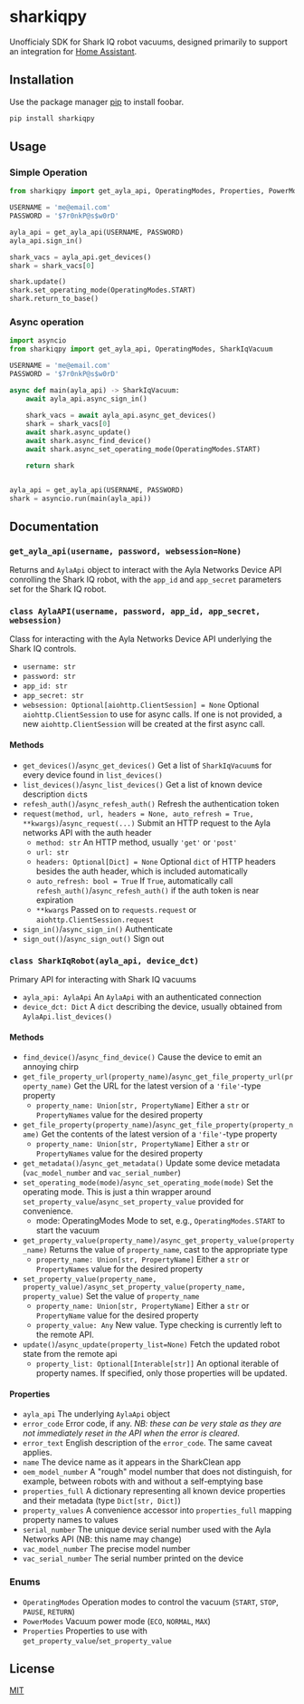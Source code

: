 # sharkiqpy
Unofficialy SDK for Shark IQ robot vacuums, designed primarily to support an integration for [Home Assistant](https://www.home-assistant.io/).

## Installation

Use the package manager [pip](https://pip.pypa.io/en/stable/) to install foobar.

```bash
pip install sharkiqpy
```

## Usage
### Simple Operation
```python
from sharkiqpy import get_ayla_api, OperatingModes, Properties, PowerModes

USERNAME = 'me@email.com'
PASSWORD = '$7r0nkP@s$w0rD'

ayla_api = get_ayla_api(USERNAME, PASSWORD)
ayla_api.sign_in()

shark_vacs = ayla_api.get_devices()
shark = shark_vacs[0]

shark.update()
shark.set_operating_mode(OperatingModes.START)
shark.return_to_base()
```

### Async operation
```python
import asyncio
from sharkiqpy import get_ayla_api, OperatingModes, SharkIqVacuum

USERNAME = 'me@email.com'
PASSWORD = '$7r0nkP@s$w0rD'

async def main(ayla_api) -> SharkIqVacuum:
    await ayla_api.async_sign_in()
        
    shark_vacs = await ayla_api.async_get_devices()
    shark = shark_vacs[0]
    await shark.async_update()
    await shark.async_find_device()
    await shark.async_set_operating_mode(OperatingModes.START)

    return shark


ayla_api = get_ayla_api(USERNAME, PASSWORD)
shark = asyncio.run(main(ayla_api))
```

## Documentation
### `get_ayla_api(username, password, websession=None)`
Returns and `AylaApi` object to interact with the Ayla Networks Device API conrolling the Shark IQ robot, with the `app_id` and `app_secret` parameters set for the Shark IQ robot.

### `class AylaAPI(username, password, app_id, app_secret, websession)`
Class for interacting with the Ayla Networks Device API underlying the Shark IQ controls.
 * `username: str`
 * `password: str`
 * `app_id: str` 
 * `app_secret: str`
 * `websession: Optional[aiohttp.ClientSession] = None` Optional `aiohttp.ClientSession` to use for async calls.  If
  one is not provided, a new `aiohttp.ClientSession` will be created at the first async call.
#### Methods
 * `get_devices()`/`async_get_devices()` Get a list of `SharkIqVacuum`s for every device found in `list_devices()`
 * `list_devices()`/`async_list_devices()` Get a list of known device description `dict`s
 * `refesh_auth()`/`async_refesh_auth()` Refresh the authentication token
 * `request(method, url, headers = None, auto_refresh = True, **kwargs)`/`async_request(...)` Submit an HTTP request to
  the Ayla networks API with the auth header
   * `method: str` An HTTP method, usually `'get'` or `'post'`
   * `url: str`
   * `headers: Optional[Dict] = None` Optional `dict` of HTTP headers besides the auth header, which is included 
   automatically
   * `auto_refresh: bool = True` If `True`, automatically call `refesh_auth()`/`async_refesh_auth()` if the auth token
   is near expiration
   * `**kwargs` Passed on to `requests.request` or `aiohttp.ClientSession.request`
 * `sign_in()`/`async_sign_in()` Authenticate
 * `sign_out()`/`async_sign_out()` Sign out


### `class SharkIqRobot(ayla_api, device_dct)`
Primary API for interacting with Shark IQ vacuums
 * `ayla_api: AylaApi` An `AylaApi` with an authenticated connection
 * `device_dct: Dict` A `dict` describing the device, usually obtained from `AylaApi.list_devices()`

#### Methods
 * `find_device()`/`async_find_device()` Cause the device to emit an annoying chirp 
 * `get_file_property_url(property_name)`/`async_get_file_property_url(property_name)` Get the URL for the latest version of a `'file'`-type property
   * `property_name: Union[str, PropertyName]` Either a `str` or `PropertyNames` value for the desired property
 * `get_file_property(property_name)`/`async_get_file_property(property_name)` Get the contents of the latest version of a `'file'`-type property
   * `property_name: Union[str, PropertyName]` Either a `str` or `PropertyNames` value for the desired property
 * `get_metadata()`/`async_get_metadata()` Update some device metadata (`vac_model_number` and `vac_serial_number`)
 * `set_operating_mode(mode)`/`async_set_operating_mode(mode)` Set the operating mode.  This is just a thin wrapper 
 around `set_property_value`/`async_set_property_value` provided for convenience.
   * mode: OperatingModes Mode to set, e.g., `OperatingModes.START` to start the vacuum
 * `get_property_value(property_name)/async_get_property_value(property_name)`
   Returns the value of `property_name`, cast to the appropriate type
   * `property_name: Union[str, PropertyName]` Either a `str` or `PropertyNames` value for the desired property
 * `set_property_value(property_name, property_value)/async_set_property_value(property_name, property_value)`
 Set the value of `property_name`
   * `property_name: Union[str, PropertyName]` Either a `str` or `PropertyName` value for the desired property
   * `property_value: Any` New value.  Type checking is currently left to the remote API.
 * `update()`/`async_update(property_list=None)` Fetch the updated robot state from the remote api
   * `property_list: Optional[Interable[str]]` An optional iterable of property names.  If specified, only those 
   properties will be updated.
 
#### Properties
 * `ayla_api` The underlying `AylaApi` object
 * `error_code` Error code, if any.  *NB: these can be very stale as they are not immediately reset in the API when the 
 error is cleared*.
 * `error_text` English description of the `error_code`.  The same caveat applies.
 * `name` The device name as it appears in the SharkClean app
 * `oem_model_number` A "rough" model number that does not distinguish, for example, between robots with and without
 a self-emptying base
 * `properties_full` A dictionary representing all known device properties and their metadata (type 
 `Dict[str, Dict]`)
 * `property_values` A convenience accessor into `properties_full` mapping property names to values
 * `serial_number` The unique device serial number used with the Ayla Networks API (NB: this name may change)
 * `vac_model_number` The precise model number
 * `vac_serial_number` The serial number printed on the device


### Enums
 * `OperatingModes` Operation modes to control the vacuum (`START`, `STOP`, `PAUSE`, `RETURN`)
 * `PowerModes` Vacuum power mode (`ECO`, `NORMAL`, `MAX`)
 * `Properties` Properties to use with `get_property_value`/`set_property_value`

## License
[MIT](https://choosealicense.com/licenses/mit/)
